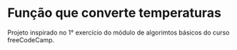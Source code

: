 <h1>Função que converte temperaturas </h1>

Projeto inspirado no 1° exercício do módulo de algorimtos básicos do curso freeCodeCamp.